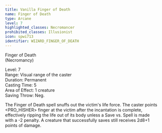 ```yaml
---
title: Vanilla Finger of Death
name: Finger of Death
type: Arcane
level: 7
highlighted_classes: Necromancer
prohibited_classes: Illusionist
icon: spwi713
identifier: WIZARD_FINGER_OF_DEATH
---
```

Finger of Death  
(Necromancy)  
  
Level: 7  
Range: Visual range of the caster   
Duration: Permanent  
Casting Time: 5  
Area of Effect: 1 creature  
Saving Throw: Neg.  
  
The Finger of Death spell snuffs out the victim's life force. The caster points &lt;PRO_HISHER&gt; finger at the victim after the incantation is complete, effectively ripping the life out of its body unless a Save vs. Spell is made with a -2 penalty. A creature that successfully saves still receives 2d8+1 points of damage.  
